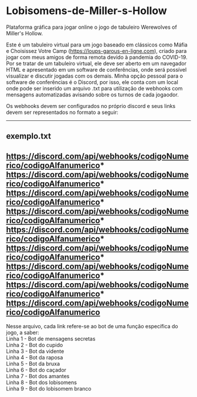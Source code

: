 # Lobisomens-de-Miller-s-Hollow
Plataforma gráfica para jogar online o jogo de tabuleiro Werewolves of Miller's Hollow.

Este é um tabuleiro virtual para um jogo baseado em clássicos como Máfia e Choisissez Votre Camp (https://loups-garous-en-ligne.com), criado para jogar com meus amigos de forma remota devido à pandemia do COVID-19.
Por se tratar de um tabuleiro virtual, ele deve ser aberto em um navegador HTML e apresentado em um software de conferências, onde será possível visualizar e discutir jogadas com os demais.
Minha opção pessoal para o software de conferências é o Discord, por isso, ele conta com um local onde pode ser inserido um arquivo .txt para utilização de webhooks com mensagens automatizadas avisando sobre os turnos de cada jogaodor.

Os webhooks devem ser configurados no próprio discord e seus links devem ser representados no formato a seguir:

-----------------------------------------------------------------------
exemplo.txt
-----------------------------------------------------------------------
https://discord.com/api/webhooks/codigoNumerico/codigoAlfanumerico* <br/>
https://discord.com/api/webhooks/codigoNumerico/codigoAlfanumerico* <br/>
https://discord.com/api/webhooks/codigoNumerico/codigoAlfanumerico* <br/>
https://discord.com/api/webhooks/codigoNumerico/codigoAlfanumerico* <br/>
https://discord.com/api/webhooks/codigoNumerico/codigoAlfanumerico* <br/>
https://discord.com/api/webhooks/codigoNumerico/codigoAlfanumerico* <br/>
https://discord.com/api/webhooks/codigoNumerico/codigoAlfanumerico* <br/>
https://discord.com/api/webhooks/codigoNumerico/codigoAlfanumerico* <br/>
https://discord.com/api/webhooks/codigoNumerico/codigoAlfanumerico <br/>
-----------------------------------------------------------------------

Nesse arquivo, cada link refere-se ao bot de uma função específica do jogo, a saber: <br/>
Linha 1 - Bot de mensagens secretas <br/> 
Linha 2 - Bot do cupido <br/>
Linha 3 - Bot da vidente <br/>
Linha 4 - Bot da raposa <br/>
Linha 5 - Bot da bruxa <br/>
Linha 6 - Bot do caçador <br/>
Linha 7 - Bot dos amantes <br/>
Linha 8 - Bot dos lobisomens <br/>
Linha 9 - Bot do lobisomem branco <br/>
